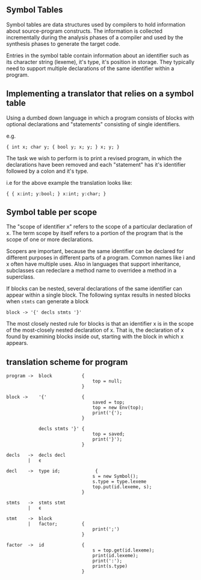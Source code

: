 ## Symbol Tables
Symbol tables are data structures used by compilers to hold information about source-program constructs. The information is collected incrementally during the analysis phases of a compiler and used by the synthesis phases to generate the target code.

Entries in the symbol table contain information about an identifier such as its character string (lexeme), it's type, it's position in storage. 
They typically need to support multiple declarations of the same identifier within a program.

## Implementing a translator that relies on a symbol table
Using a dumbed down language in which a program consists of blocks with optional declarations and "statements" consisting of single identifiers.

e.g.
```
{ int x; char y; { bool y; x; y; } x; y; }
```

The task we wish to perform is to print a revised program, in which the declarations have been removed and each "statement" has it's identifier followed by a colon and it's type.

i.e for the above example the translation looks like:
```
{ { x:int; y:bool; } x:int; y:char; }
```

## Symbol table per scope
The "scope of identifier x" refers to the scope of a particular declaration of x. The term scope by itself refers to a portion of the program that is the scope of one or more declarations.

Scopers are important, because the same identifier can be declared for different purposes in different parts of a program. Common names like i and x often have multiple uses. Also in languages that support inheritance, subclasses can redeclare a method name to overridee a method in a superclass.

If blocks can be nested, several declarations of the same identifier can appear within a single block. The following syntax results in nested blocks when `stmts` can generate a block

```
block -> '{' decls stmts '}' 
```

The most closely nested rule for blocks is that an identifier x is in the scope of the most-closely nested declaration of x. 
That is, the declaration of x found by examining blocks inside out, starting with the block in which x appears.

## translation scheme for program

```
program ->  block           {   
                                top = null;
                            }

block ->    '{'             {
                                saved = top; 
                                top = new Env(top);
                                print('{');
                            } 

            decls stmts '}' {
                                top = saved;
                                print('}');
                            }

decls   ->  decls decl
        |   ϵ

decl    ->  type id;             {
                                s = new Symbol();
                                s.type = type.lexeme
                                top.put(id.lexeme, s);
                            }

stmts   ->  stmts stmt
        |   ϵ

stmt    ->  block
        |   factor;         {   
                                print(';')
                            }

factor  ->  id              {
                                s = top.get(id.lexeme);
                                print(id.lexeme);
                                print(':');
                                print(s.type)  
                            }
```
